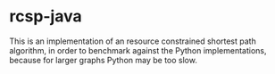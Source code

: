 # rcsp-java
This is an implementation of an resource constrained shortest path algorithm, in order to benchmark against the Python implementations, because for larger graphs Python may be too slow.